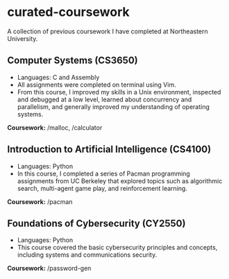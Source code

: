 # curated-coursework

A collection of previous coursework I have completed at Northeastern University. 

## Computer Systems (CS3650) 
- Languages: C and Assembly 
- All assignments were completed on terminal using Vim. 
- From this course, I improved my skills in a Unix environment, inspected and debugged at a low level, learned about concurrency and parallelism, and generally improved my understanding of operating systems. 

**Coursework:** /malloc, /calculator

## Introduction to Artificial Intelligence (CS4100) 
- Languages: Python 
- In this course, I completed a series of Pacman programming assignments from UC Berkeley that explored topics such as algorithmic search, multi-agent game play, and reinforcement learning. 

**Coursework:** /pacman 

## Foundations of Cybersecurity (CY2550) 
- Languages: Python 
- This course covered the basic cybersecurity principles and concepts, including systems and communications security.

**Coursework:** /password-gen
